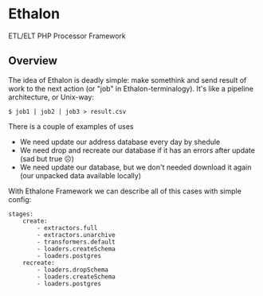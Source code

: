 # Ethalon
ETL/ELT PHP Processor Framework

## Overview
The idea of Ethalon is deadly simple: make somethink and send result of work to the next action (or "job" in Ethalon-terminalogy). It's like a pipeline architecture, or Unix-way:

```
$ job1 | job2 | job3 > result.csv
```
There is a couple of examples of uses

- We need update our address database every day by shedule
- We need drop and recreate our database if it has an errors after update (sad but true ☹️)
- We need update our database, but we don't needed download it again (our unpacked data available locally)

With Ethalone Framework we can describe all of this cases with simple config:

```
stages:
    create:
        - extractors.full
        - extractors.unarchive
        - transformers.default
        - loaders.createSchema
        - loaders.postgres
    recreate:
        - loaders.dropSchema
        - loaders.createSchema
        - loaders.postgres
```
